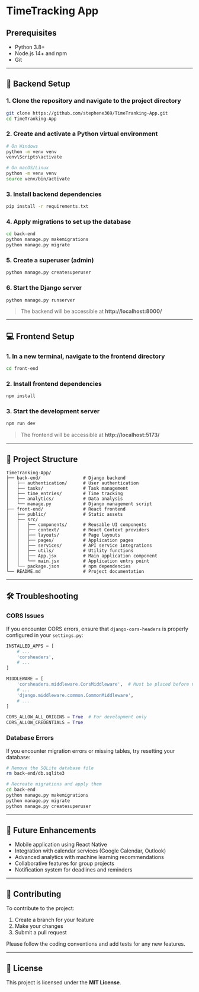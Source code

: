 # TimeTracking App

## Prerequisites

- Python 3.8+
- Node.js 14+ and npm
- Git

---

## 🔧 Backend Setup

### 1. Clone the repository and navigate to the project directory

```bash
git clone https://github.com/stephene369/TimeTranking-App.git
cd TimeTranking-App
```

### 2. Create and activate a Python virtual environment

```bash
# On Windows
python -m venv venv
venv\Scripts\activate

# On macOS/Linux
python -m venv venv
source venv/bin/activate
```

### 3. Install backend dependencies

```bash
pip install -r requirements.txt
```

### 4. Apply migrations to set up the database

```bash
cd back-end
python manage.py makemigrations
python manage.py migrate
```

### 5. Create a superuser (admin)

```bash
python manage.py createsuperuser
```

### 6. Start the Django server

```bash
python manage.py runserver
```

> The backend will be accessible at **http://localhost:8000/**

---

## 💻 Frontend Setup

### 1. In a new terminal, navigate to the frontend directory

```bash
cd front-end
```

### 2. Install frontend dependencies

```bash
npm install
```

### 3. Start the development server

```bash
npm run dev
```

> The frontend will be accessible at **http://localhost:5173/**

---

## 📁 Project Structure

```
TimeTranking-App/
├── back-end/                # Django backend
│   ├── authentication/      # User authentication
│   ├── tasks/               # Task management
│   ├── time_entries/        # Time tracking
│   ├── analytics/           # Data analysis
│   └── manage.py            # Django management script
├── front-end/               # React frontend
│   ├── public/              # Static assets
│   ├── src/
│   │   ├── components/      # Reusable UI components
│   │   ├── context/         # React Context providers
│   │   ├── layouts/         # Page layouts
│   │   ├── pages/           # Application pages
│   │   ├── services/        # API service integrations
│   │   ├── utils/           # Utility functions
│   │   ├── App.jsx          # Main application component
│   │   └── main.jsx         # Application entry point
│   └── package.json         # npm dependencies
└── README.md                # Project documentation
```

---

## 🛠️ Troubleshooting

### CORS Issues

If you encounter CORS errors, ensure that `django-cors-headers` is properly configured in your `settings.py`:

```python
INSTALLED_APPS = [
    # ...
    'corsheaders',
    # ...
]

MIDDLEWARE = [
    'corsheaders.middleware.CorsMiddleware',  # Must be placed before CommonMiddleware
    # ...
    'django.middleware.common.CommonMiddleware',
    # ...
]

CORS_ALLOW_ALL_ORIGINS = True  # For development only
CORS_ALLOW_CREDENTIALS = True
```

### Database Errors

If you encounter migration errors or missing tables, try resetting your database:

```bash
# Remove the SQLite database file
rm back-end/db.sqlite3

# Recreate migrations and apply them
cd back-end
python manage.py makemigrations
python manage.py migrate
python manage.py createsuperuser
```

---

## 🚀 Future Enhancements

- Mobile application using React Native  
- Integration with calendar services (Google Calendar, Outlook)  
- Advanced analytics with machine learning recommendations  
- Collaborative features for group projects  
- Notification system for deadlines and reminders  

---

## 🤝 Contributing

To contribute to the project:

1. Create a branch for your feature  
2. Make your changes  
3. Submit a pull request  

Please follow the coding conventions and add tests for any new features.

---

## 📝 License

This project is licensed under the **MIT License**.
